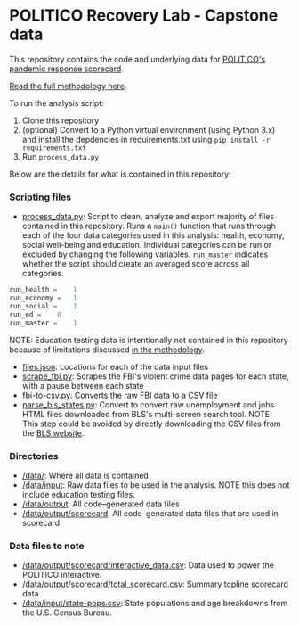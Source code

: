 # POLITICO Recovery Lab - Capstone data

This repository contains the code and underlying data for [POLITICO's pandemic response scorecard](www.politico.com/interactives/2021/recovery-lab-states-pandemic-covid-ranking/).

[Read the full methodology here](https://www.politico.com/news/2021/12/15/main-recoverylab-capstone-data-methodology-524101). 

To run the analysis script:

1. Clone this repository
1. (optional) Convert to a Python virtual environment (using Python 3.x) and install the depdencies in requirements.txt using `pip install -r requirements.txt`
1. Run `process_data.py`

Below are the details for what is contained in this repository:

### Scripting files

* [process_data.py](process_data.py): Script to clean, analyze and export majority of files contained in this repository. Runs a `main()` function that runs through each of the four data categories used in this analysis: health, economy, social well-being and education. Individual categories can be run or excluded by changing the following variables. `run_master` indicates whether the script should create an averaged score across all categories.
```python
run_health = 	1
run_economy = 	1
run_social = 	1
run_ed = 	0
run_master = 	1

```
NOTE: Education testing data is intentionally not contained in this repository because of limitations discussed [in the methodology](https://www.politico.com/news/2021/12/15/main-recoverylab-capstone-data-methodology-524101).
* [files.json](files.json): Locations for each of the data input files
* [scrape_fbi.py](scrape_fbi.py): Scrapes the FBI's violent crime data pages for each state, with a pause between each state
* [fbi-to-csv.py](fbi-to-csv.py): Converts the raw FBI data to a CSV file
* [parse_bls_states.py](parse_bls_states.py): Convert to convert raw unemployment and jobs HTML files downloaded from BLS's multi-screen search tool. NOTE: This step could be avoided by directly downloading the CSV files from the [BLS website](https://www.bls.gov/). 

### Directories

* [/data/](/data/): Where all data is contained
* [/data/input](/data/input): Raw data files to be used in the analysis. NOTE this does not include education testing files.
* [/data/output](/data/output): All code–generated data files
* [/data/output/scorecard](/data/output/scorecard): All code–generated data files that are used in scorecard

### Data files to note

* [/data/output/scorecard/interactive_data.csv](/data/output/scorecard/interactive_data.csv): Data used to power the POLITICO interactive. 
* [/data/output/scorecard/total_scorecard.csv](/data/output/scorecard/total_scorecard.csv): Summary topline scorecard data
* [/data/input/state-pops.csv](/data/input/state-pops.csv): State populations and age breakdowns from the U.S. Census Bureau.


